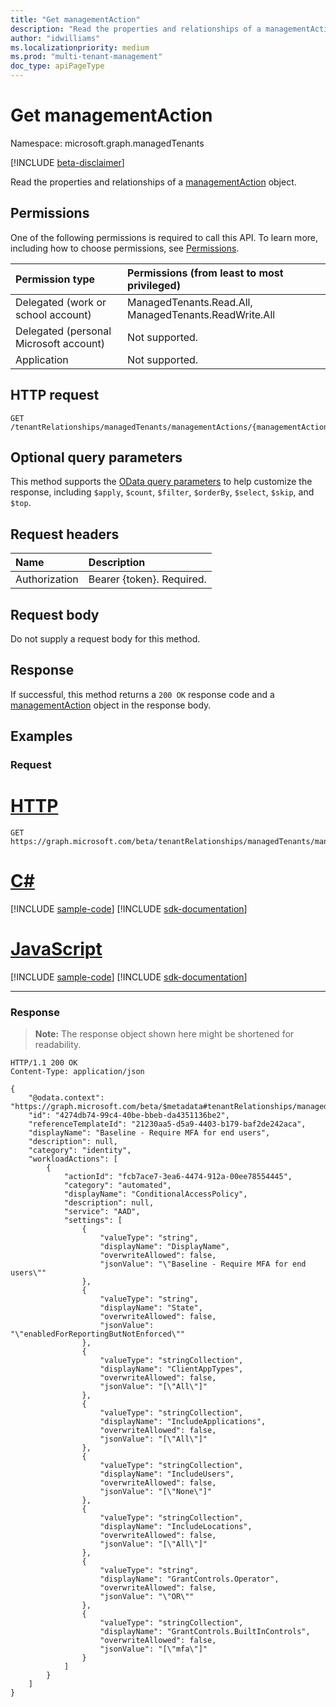 ```yaml
---
title: "Get managementAction"
description: "Read the properties and relationships of a managementAction object."
author: "idwilliams"
ms.localizationpriority: medium
ms.prod: "multi-tenant-management"
doc_type: apiPageType
---
```


# Get managementAction
Namespace: microsoft.graph.managedTenants

[!INCLUDE [beta-disclaimer](../../includes/beta-disclaimer.md)]

Read the properties and relationships of a [managementAction](../resources/managedtenants-managementaction.md) object.

## Permissions
One of the following permissions is required to call this API. To learn more, including how to choose permissions, see [Permissions](/graph/permissions-reference).

|Permission type|Permissions (from least to most privileged)|
|:---|:---|
|Delegated (work or school account)|ManagedTenants.Read.All, ManagedTenants.ReadWrite.All|
|Delegated (personal Microsoft account)|Not supported.|
|Application|Not supported.|

## HTTP request

<!-- {
  "blockType": "ignored"
}
-->
``` http
GET /tenantRelationships/managedTenants/managementActions/{managementActionId}
```

## Optional query parameters
This method supports the [OData query parameters](/graph/query-parameters) to help customize the response, including `$apply`, `$count`, `$filter`, `$orderBy`, `$select`, `$skip`, and `$top`.

## Request headers
|Name|Description|
|:---|:---|
|Authorization|Bearer {token}. Required.|

## Request body
Do not supply a request body for this method.

## Response

If successful, this method returns a `200 OK` response code and a [managementAction](../resources/managedtenants-managementaction.md) object in the response body.

## Examples

### Request

# [HTTP](#tab/http)
<!-- {
  "blockType": "request",
  "name": "get_managementaction"
}
-->
``` http
GET https://graph.microsoft.com/beta/tenantRelationships/managedTenants/managementActions/{managementActionId}
```

# [C#](#tab/csharp)
[!INCLUDE [sample-code](../includes/snippets/csharp/get-managementaction-csharp-snippets.md)]
[!INCLUDE [sdk-documentation](../includes/snippets/snippets-sdk-documentation-link.md)]

# [JavaScript](#tab/javascript)
[!INCLUDE [sample-code](../includes/snippets/javascript/get-managementaction-javascript-snippets.md)]
[!INCLUDE [sdk-documentation](../includes/snippets/snippets-sdk-documentation-link.md)]

---

### Response
>**Note:** The response object shown here might be shortened for readability.
<!-- {
  "blockType": "response",
  "truncated": true,
  "@odata.type": "microsoft.graph.managedTenants.managementAction"
}
-->
``` http
HTTP/1.1 200 OK
Content-Type: application/json

{
    "@odata.context": "https://graph.microsoft.com/beta/$metadata#tenantRelationships/managedTenants/managementActions/$entity",
    "id": "4274db74-99c4-40be-bbeb-da4351136be2",
    "referenceTemplateId": "21230aa5-d5a9-4403-b179-baf2de242aca",
    "displayName": "Baseline - Require MFA for end users",
    "description": null,
    "category": "identity",
    "workloadActions": [
        {
            "actionId": "fcb7ace7-3ea6-4474-912a-00ee78554445",
            "category": "automated",
            "displayName": "ConditionalAccessPolicy",
            "description": null,
            "service": "AAD",
            "settings": [
                {
                    "valueType": "string",
                    "displayName": "DisplayName",
                    "overwriteAllowed": false,
                    "jsonValue": "\"Baseline - Require MFA for end users\""
                },
                {
                    "valueType": "string",
                    "displayName": "State",
                    "overwriteAllowed": false,
                    "jsonValue": "\"enabledForReportingButNotEnforced\""
                },
                {
                    "valueType": "stringCollection",
                    "displayName": "ClientAppTypes",
                    "overwriteAllowed": false,
                    "jsonValue": "[\"All\"]"
                },
                {
                    "valueType": "stringCollection",
                    "displayName": "IncludeApplications",
                    "overwriteAllowed": false,
                    "jsonValue": "[\"All\"]"
                },
                {
                    "valueType": "stringCollection",
                    "displayName": "IncludeUsers",
                    "overwriteAllowed": false,
                    "jsonValue": "[\"None\"]"
                },
                {
                    "valueType": "stringCollection",
                    "displayName": "IncludeLocations",
                    "overwriteAllowed": false,
                    "jsonValue": "[\"All\"]"
                },
                {
                    "valueType": "string",
                    "displayName": "GrantControls.Operator",
                    "overwriteAllowed": false,
                    "jsonValue": "\"OR\""
                },
                {
                    "valueType": "stringCollection",
                    "displayName": "GrantControls.BuiltInControls",
                    "overwriteAllowed": false,
                    "jsonValue": "[\"mfa\"]"
                }
            ]
        }
    ]
}
```

